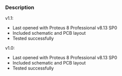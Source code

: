 ### Description

v1.1:
- Last opened with Proteus 8 Professional v8.13 SP0
- Included schematic and PCB layout
- Tested successfully

v1.0:
- Last opened with Proteus 8 Professional v8.13 SP0
- Included schematic and PCB layout
- Tested successfully
